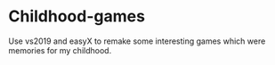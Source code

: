 # Childhood-games
Use vs2019 and easyX to remake some interesting games which were memories for my childhood.
